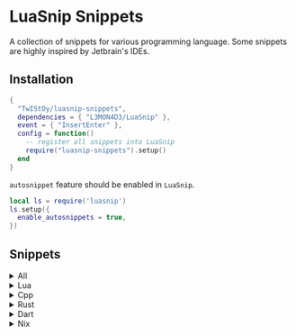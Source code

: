 # LuaSnip Snippets

A collection of snippets for various programming language. Some snippets are
highly inspired by Jetbrain's IDEs.

## Installation

```lua
{
  "TwIStOy/luasnip-snippets",
  dependencies = { "L3MON4D3/LuaSnip" },
  event = { "InsertEnter" },
  config = function()
    -- register all snippets into LuaSnip
    require("luasnip-snippets").setup()
  end
}
```

`autosnippet` feature should be enabled in `LuaSnip`.

```lua
local ls = require('luasnip')
ls.setup({
  enable_autosnippets = true,
})
```

## Snippets

<details>
<summary>All</summary>

#### Normal Snippets

|  Trig   | Desc                               |
| :-----: | ---------------------------------- |
| `todo`  | Expand to linewise `TODO` comment  |
| `fixme` | Expand to linewise `FIXME` comment |
| `note`  | Expand to linewise `NOTE` comment  |

</details>

<details>
<summary>Lua</summary>

#### Normal Snippets

| Trig  | Desc                                 | Context Required |
| :---: | ------------------------------------ | :--------------: |
| `fn`  | Expands to function definition.      |        No        |
| `req` | Expands to `require(...)` statement. |        No        |

#### Postfix Snippets

```scheme
[
  (function_call)
  (identifier)
  (expression_list)
] @any_expr
```

|   Trig    | Desc (placehoder: `?`)                   | Expr before cursor |
| :-------: | ---------------------------------------- | :----------------: |
| `.ipairs` | Expands to `ipairs(?)` for-loop.         |     `any_expr`     |
| `.pairs`  | Expands to `pairs(?)` for-loop.          |     `any_expr`     |
| `.isnil`  | Expands to `if ? == nil then` statement. |     `any_expr`     |

</details>

<details>
<summary>Cpp</summary>

#### Normal Snippets

|    Trig     | Desc                                                                                               | Context Required |
| :---------: | -------------------------------------------------------------------------------------------------- | :--------------: |
|    `fn`     | Expands to lambda function in argument list or function body, otherwise expand to normal function. |        No        |
|  `\|trans`  | Expands to ranges::views::transform pipe.                                                          |        No        |
| `\|filter`  | Expands to ranges::views::filter pipe.                                                             |        No        |
|    `cpo`    | Expands to customize point object.                                                                 |        No        |
| `ns%s(%S+)` | Expands to namespace block (including comments).                                                   |        No        |
|    `itf`    | Expands to a struct with default virtual destruction.                                              |        No        |
|    `pvf`    | Expands to a pure virtual function declaration.                                                    |        No        |

#### Auto-snippets

|   Trig   | Desc                                                      |       Context Required        |
| :------: | --------------------------------------------------------- | :---------------------------: |
| `ctor!`  | Expands to default constructor.                           |           In Class            |
| `dtor!`  | Expands to default destructor.                            |           In Class            |
|  `cc!`   | Expands to default copy constructor.                      |           In Class            |
|  `mv!`   | Expands to default move constructor.                      |           In Class            |
|  `ncc!`  | Expands to delete copy constructor.                       |           In Class            |
|  `nmv!`  | Expands to delete move constructor.                       |           In Class            |
|  `ncm!`  | Expands to delete copy and move constructor.              |           In Class            |
|  `once`  | Expands to `pragma once` marker at the front of the file. | All lines before are comments |
|   `u8`   | Expands to `uint8_t`.                                     |              No               |
|  `u16`   | Expands to `uint16_t`.                                    |              No               |
|  `u32`   | Expands to `uint32_t`.                                    |              No               |
|  `u64`   | Expands to `uint64_t`.                                    |              No               |
|   `i8`   | Expands to `int8_t`.                                      |              No               |
|  `i16`   | Expands to `int16_t`.                                     |              No               |
|  `i32`   | Expands to `int32_t`.                                     |              No               |
|  `i64`   | Expands to `int64_t`.                                     |              No               |
| `t(%s)!` | Evaluates (QET) marker, and expand to typename.           |              No               |
|   `#"`   | Expands to include statement with quotes. `#include ""`.  |              No               |
|   `#<`   | Expands to include statement with `<>`. `#include <>`.    |              No               |

##### Quick Expand Type markers

| Marker | Expand Type           | Parameter |
| :----: | :-------------------- | :-------: |
|  `v`   | `std::vector`         |     1     |
|  `i`   | `int32_t`             |     0     |
|  `u`   | `uint32_t`            |     0     |
|  `s`   | `std::string`         |     0     |
|  `m`   | `absl::flat_hash_map` |     2     |
|  `t`   | `std::tuple`          |    `*`    |

#### Postfix Snippets

```scheme
[
  (identifier)
  (field_identifier)
] @indent

[
  (call_expression)
  (identifier)
  (template_function)
  (subscript_expression)
  (field_expression)
  (user_defined_literal)
] @any_expr
```

|   Trig    | Desc (placehoder: `?`)                                               | Expr before cursor |
| :-------: | -------------------------------------------------------------------- | :----------------: |
|   `.be`   | Expands to begin and end exprs.                                      |     `any_expr`     |
|   `.mv`   | Wraps with `std::move(?)`.                                           |     `any_expr`     |
|  `.fwd`   | Wraps with `std::forward<decltype(?)>(?)`.                           |     `any_expr`     |
|  `.val`   | Wraps with `std::declval<?>()`.                                      |     `any_expr`     |
|   `.dt`   | Wraps with `decltype(?)`.                                            |     `any_expr`     |
|   `.uu`   | Wraps with `(void)?`.                                                |     `any_expr`     |
|   `.ts`   | Switches indent's coding style between `CamelCase` and `snake_case`. |      `indent`      |
|   `.sc`   | Wraps with `static_cast<>(?)`.                                       |     `any_expr`     |
| `.single` | Wraps with `ranges::views::single(?)`.                               |     `any_expr`     |
|   `.in`   | Expands to `if (...find)` statements.                                |     `any_expr`     |

</details>

<details>
<summary>Rust</summary>

#### Normal Snippets

| Trig | Desc                                                                                               | Context Required |
| :--: | -------------------------------------------------------------------------------------------------- | :--------------: |
| `fn` | Expands to lambda function in argument list or function body, otherwise expand to normal function. |        No        |
| `pc` | Expands to `pub(crate)`.                                                                           |        No        |
| `ps` | Expands to `pub(super)`.                                                                           |        No        |
| `ii` | Expands to `#[inline]`.                                                                            |        No        |
| `ia` | Expands to `#[inline(always)]`.                                                                    |        No        |

#### Postfix Snippets

```scheme
[
  (struct_expression)
  (call_expression)
  (identifier)
  (field_expression)
] @expr

[
  (struct_expression)
  (call_expression)
  (identifier)
  (field_expression)

  (generic_type)
  (scoped_type_identifier)
  (reference_type)
] @expr_or_type
```

|    Trig    | Desc (placehoder: `?`)                                      | Expr before cursor |
| :--------: | ----------------------------------------------------------- | :----------------: |
|   `.rc`    | Wraps with `Rc::new(?)` if expr, `Rc<?>` if type.           |   `expr_or_type`   |
|   `.arc`   | Wraps with `Arc::new(?)` if expr, `Arc<?>` if type.         |   `expr_or_type`   |
|   `.box`   | Wraps with `Box::new(?)` if expr, `Box<?>` if type.         |   `expr_or_type`   |
|   `.mu`    | Wraps with `Mutex::new(?)` if expr, `Mutex<?>` if type.     |   `expr_or_type`   |
|   `.rw`    | Wraps with `RwLock::new(?)` if expr, `RwLock<?>` if type.   |   `expr_or_type`   |
|  `.cell`   | Wraps with `Cell::new(?)` if expr, `Cell<?>` if type.       |   `expr_or_type`   |
| `.refcell` | Wraps with `RefCell::new(?)` if expr, `RefCell<?>` if type. |   `expr_or_type`   |
|   `.ref`   | Wraps with `&?`.                                            |   `expr_or_type`   |
|  `.refm`   | Wraps with `&mut ?`.                                        |   `expr_or_type`   |
|   `.ok`    | Wraps with `Ok(?)`.                                         |       `expr`       |
|   `.err`   | Wraps with `Err(?)`.                                        |       `expr`       |
|  `.some`   | Wraps with `Some(?)`.                                       |       `expr`       |
| `.println` | Wraps with `println!("{:?}", ?)`.                           |       `expr`       |
|  `.match`  | Wraps with `match ? {}`.                                    |       `expr`       |

</details>

<details>
<summary>Dart</summary>

#### Normal Snippets

| Trig  | Desc                                                                 | Context Required |
| :---: | -------------------------------------------------------------------- | :--------------: |
| `fn`  | Expands to function definition.                                      |        No        |
| `wfn` | Expands to function definition returns a widget.                     |        No        |
| `afn` | Expands to an async function definition.                             |        No        |
| `tfn` | Expands to a test function. `#[test]` or `#[tokio::test]` supported. |        No        |

#### Auto-snippets

|  Trig   | Desc                                      | Context Required |
| :-----: | ----------------------------------------- | :--------------: |
| `ctor!` | Expands to class constructor function.    |     In Class     |
|  `js!`  | Expands to json-related methods.          |     In Class     |
| `init!` | Expands to `initState` override function. |        No        |
| `dis!`  | Expands to `dispose` override function.   |        No        |
| `for!`  | Expands to for-loop.                      |        No        |
| `sfw!`  | Expands to `StatefulWidget` class.        |        No        |
| `slw!`  | Expands to `StatelessWidget` class.       |        No        |

</details>

<details>
<summary>Nix</summary>

#### Normal Snippets

|   Trig    | Desc                             | Context Required |
| :-------: | -------------------------------- | :--------------: |
| `@module` | Expands to a nix module declare. |        No        |

#### Postfix Snippets

```scheme
[
  (identifier)
] @prefix
```

| Trig  | Desc (placehoder: `?`)              | Expr before cursor |
| :---: | ----------------------------------- | :----------------: |
| `.on` | Expands to enable option statement. |     `any_expr`     |

</details>
